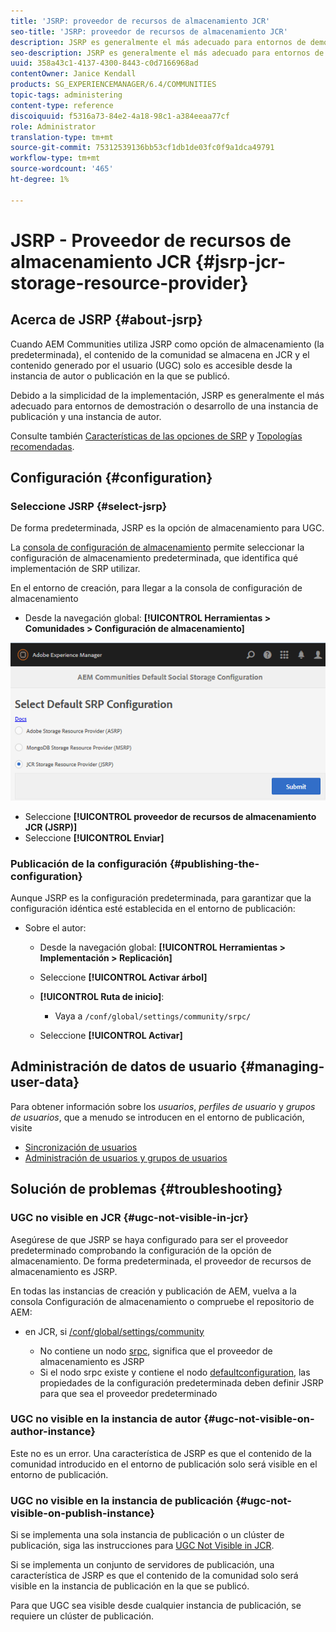 ```yaml
---
title: 'JSRP: proveedor de recursos de almacenamiento JCR'
seo-title: 'JSRP: proveedor de recursos de almacenamiento JCR'
description: JSRP es generalmente el más adecuado para entornos de demostración o desarrollo de una instancia de publicación y una instancia de autor
seo-description: JSRP es generalmente el más adecuado para entornos de demostración o desarrollo de una instancia de publicación y una instancia de autor
uuid: 358a43c1-4137-4300-8443-c0d7166968ad
contentOwner: Janice Kendall
products: SG_EXPERIENCEMANAGER/6.4/COMMUNITIES
topic-tags: administering
content-type: reference
discoiquuid: f5316a73-84e2-4a18-98c1-a384eeaa77cf
role: Administrator
translation-type: tm+mt
source-git-commit: 75312539136bb53cf1db1de03fc0f9a1dca49791
workflow-type: tm+mt
source-wordcount: '465'
ht-degree: 1%

---
```



# JSRP - Proveedor de recursos de almacenamiento JCR {#jsrp-jcr-storage-resource-provider}

## Acerca de JSRP {#about-jsrp}

Cuando AEM Communities utiliza JSRP como opción de almacenamiento (la predeterminada), el contenido de la comunidad se almacena en JCR y el contenido generado por el usuario (UGC) solo es accesible desde la instancia de autor o publicación en la que se publicó.

Debido a la simplicidad de la implementación, JSRP es generalmente el más adecuado para entornos de demostración o desarrollo de una instancia de publicación y una instancia de autor.

Consulte también [Características de las opciones de SRP](working-with-srp.md#characteristics-of-srp-options) y [Topologías recomendadas](topologies.md).

## Configuración {#configuration}

### Seleccione JSRP {#select-jsrp}

De forma predeterminada, JSRP es la opción de almacenamiento para UGC.

La [consola de configuración de almacenamiento](srp-config.md) permite seleccionar la configuración de almacenamiento predeterminada, que identifica qué implementación de SRP utilizar.

En el entorno de creación, para llegar a la consola de configuración de almacenamiento

* Desde la navegación global: **[!UICONTROL Herramientas > Comunidades > Configuración de almacenamiento]**

![chlimage_1-234](assets/chlimage_1-234.png)

* Seleccione **[!UICONTROL proveedor de recursos de almacenamiento JCR (JSRP)]**
* Seleccione **[!UICONTROL Enviar]**

### Publicación de la configuración {#publishing-the-configuration}

Aunque JSRP es la configuración predeterminada, para garantizar que la configuración idéntica esté establecida en el entorno de publicación:

* Sobre el autor:

   * Desde la navegación global: **[!UICONTROL Herramientas > Implementación > Replicación]**
   * Seleccione **[!UICONTROL Activar árbol]**
   * **[!UICONTROL Ruta de inicio]**:

      * Vaya a `/conf/global/settings/community/srpc/`
   * Seleccione **[!UICONTROL Activar]**


## Administración de datos de usuario {#managing-user-data}

Para obtener información sobre los *usuarios*, *perfiles de usuario* y *grupos de usuarios*, que a menudo se introducen en el entorno de publicación, visite

* [Sincronización de usuarios](sync.md)
* [Administración de usuarios y grupos de usuarios](users.md)

## Solución de problemas {#troubleshooting}

### UGC no visible en JCR {#ugc-not-visible-in-jcr}

Asegúrese de que JSRP se haya configurado para ser el proveedor predeterminado comprobando la configuración de la opción de almacenamiento. De forma predeterminada, el proveedor de recursos de almacenamiento es JSRP.

En todas las instancias de creación y publicación de AEM, vuelva a la consola Configuración de almacenamiento o compruebe el repositorio de AEM:

* en JCR, si [/conf/global/settings/community](http://localhost:4502/crx/de/index.jsp#/conf/global/settings/community)

   * No contiene un nodo [srpc](http://localhost:4502/crx/de/index.jsp#/conf/global/settings/community/srpc), significa que el proveedor de almacenamiento es JSRP
   * Si el nodo srpc existe y contiene el nodo [defaultconfiguration](http://localhost:4502/crx/de/index.jsp#/conf/global/settings/community/srpc/defaultconfiguration), las propiedades de la configuración predeterminada deben definir JSRP para que sea el proveedor predeterminado

### UGC no visible en la instancia de autor {#ugc-not-visible-on-author-instance}

Este no es un error. Una característica de JSRP es que el contenido de la comunidad introducido en el entorno de publicación solo será visible en el entorno de publicación.

### UGC no visible en la instancia de publicación {#ugc-not-visible-on-publish-instance}

Si se implementa una sola instancia de publicación o un clúster de publicación, siga las instrucciones para [UGC Not Visible in JCR](#ugc-not-visible-in-jcr).

Si se implementa un conjunto de servidores de publicación, una característica de JSRP es que el contenido de la comunidad solo será visible en la instancia de publicación en la que se publicó.

Para que UGC sea visible desde cualquier instancia de publicación, se requiere un clúster de publicación.
